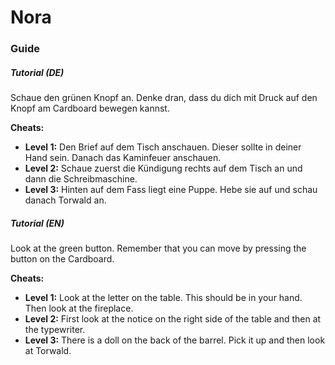 # Nora

### Guide

##### Tutorial (DE)

Schaue den grünen Knopf an. Denke dran, dass du dich mit Druck auf den Knopf am Cardboard bewegen kannst.

**Cheats:**

- **Level 1:** Den Brief auf dem Tisch anschauen. Dieser sollte in deiner Hand sein. Danach das Kaminfeuer anschauen.
- **Level 2:** Schaue zuerst die Kündigung rechts auf dem Tisch an und dann die Schreibmaschine.
- **Level 3:** Hinten auf dem Fass liegt eine Puppe. Hebe sie auf und schau danach Torwald an.

##### Tutorial (EN)

Look at the green button. Remember that you can move by pressing the button on the Cardboard.

**Cheats:**

- **Level 1:** Look at the letter on the table. This should be in your hand. Then look at the fireplace.
- **Level 2:** First look at the notice on the right side of the table and then at the typewriter.
- **Level 3:** There is a doll on the back of the barrel. Pick it up and then look at Torwald.
